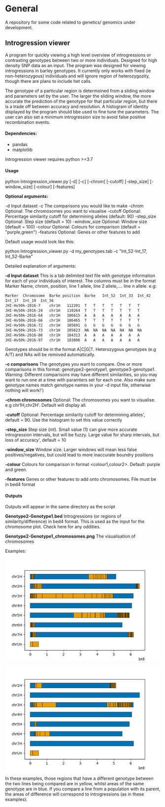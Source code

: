 # General

A repository for some code related to genetics/ genomics under development.

## Introgression viewer

A program for quickly viewing a high level overview of introgressions or contrasting genotypes between two or more individuals. Designed for high density SNP data as an input. The program was designed for viewing introgressions in barley genotypes. It currently only works with fixed (ie non-heterozygous) individuals and will ignore region of heterozygozity, though there are plans to include het calls.

The genotype of a particular region is determoined from a sliding window and parameters set by the user. The larger the sliding window, the more accurate the prediction of the genotype for that particular region, but there is a trade off between accuracy and resolution. A histogram of identity displayed by the program should bbe used to fine tune the parameters. The user can also set a minimum introgression size to avoid false positive recombination events.

#### Dependencies:

-  pandas
-  matplotlib

Introgression viewer requires python >=3.7


#### Usage

python Introgression_viewer.py [-d] [-c] [-chrom] [-cutoff] [-step_size] [-window_size] [-colour] [-features] 

**Optional arguments:**

  -d               Input dataset
  -c               The comparisons you would like to make
  -chrom           Optional: The chromosomes you want to visualise
  -cutoff          Optional: Percentage similarity cutoff for determining alleles (default: 90)
  -step_size       Optional: Step size (default = 10)
  -window_size     Optional: Window size (default = 100)
  -colour          Optional: Colours for comparison (default = "purple,green")
  -features        Optional: Genes or other features to add
  
Default usage would look like this:

python Introgression_viewer.py -d my_genotypes.tab -c "Int_52-Int_17, Int_52-Barke"

Detailed explanation of arguments:

**-d Input dataset** This is a tab delimited text file with genotype information for each of your individuals of interest. The columns must be in the format Marker Name, chrom, position, line 1 allele, line 2 allele,.... line n allele. e.g:

    Marker	Chromosome	Barke position	Barke	Int_52	Int_33	Int_42	Int_17	Int_19	Int_56
    JHI-Hv50k-2016-7	chr1H	112201	T	T	T	T	T	T	T
    JHI-Hv50k-2016-24	chr1H	110264	T	T	T	T	T	T	T
    JHI-Hv50k-2016-64	chr1H	106615	A	A	A	A	A	A	A
    JHI-Hv50k-2016-66	chr1H	106465	T	T	T	T	T	T	T
    JHI-Hv50k-2016-72	chr1H	105691	G	G	G	G	G	G	G
    JHI-Hv50k-2016-73	chr1H	105623	NA	NA	NA	NA	NA	NA	NA
    JHI-Hv50k-2016-88	chr1H	104313	A	A	A	A	A	A	A
    JHI-Hv50k-2016-97	chr1H	103806	A	A	A	A	A	A	A
  
 Genotypes should be in the format A|C|G|T. Heterozygous genotypes (e.g A/T) and NAs will be removed automatically.
 
 **-c comparisons** The genotypes you want to compare. One or more comparisons in this format: genotype2-genotype1, genotype3-genotype1. Warning: Different comparisons may have different similarities, so you may want to run one at a time with paramters set for each one. Also make sure genotype names match genotype names in your -d input file, otherwise nothing will work!')
 
 **-chrom chromosomes** Optional: The chromosomes you want to visualise. e.g chr1H,chr2H'. Default will display all. 
 
 **-cutoff** Optional: Percentage similarity cutoff for determining alleles', default = 90. Use the histogram to set this value correctly
 
 **-step_size** Step size (int). Small value (1) can give more accurate introgression intervals, but will be fuzzy. Large value for sharp intervals, but loss of accuracy', default = 10
 
 **-window_size** Window size. Larger windows will mean less false positives/negatives, but could lead to more inaccurate boundry positions
 
 **-colour** Colours for comparison in format <colour1,colour2>. Default: purple and green.
 
 **-features** Genes or other features to add onto chromosomes. File must be in bed4 format
 
 
#### Outputs

Outputs will appear in the same directory as the script

**Genotype2-Genotype1.bed** Introgressions (or regions of similarity/difference) in bed4 format. This is used as the input for the chromosome plot. Check here for any oddities.

**Genotype2-Genotype1_chromosomes.png**  The visualisation of chromosomes

Examples:

![Figure 1](https://github.com/maxecoulter/General/blob/main/figures/Int_19-Barke_chromosomes.png)

![Figure 2](https://github.com/maxecoulter/General/blob/main/figures/Int_52-Barke_chromosomes.png)

In these examples, those regions that have a different genotype between the two lines being compared are in yellow, whilst areas of the same genotype are in blue. If you compare a line from a population with its parent, the areas of difference will correspond to introgressions (as in these examples).


